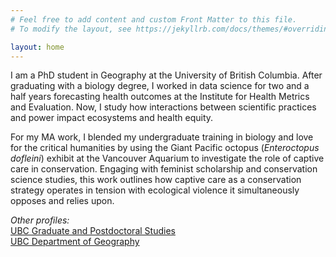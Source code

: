 ```yaml
---
# Feel free to add content and custom Front Matter to this file.
# To modify the layout, see https://jekyllrb.com/docs/themes/#overriding-theme-defaults

layout: home
---  
```


I am a PhD student in Geography at the University of British Columbia. After graduating with a biology degree,
 I worked in data science for two and a half years forecasting health outcomes at the Institute for Health Metrics and
  Evaluation. Now, I study how interactions between scientific practices and power impact ecosystems and health
   equity.

For my MA work, I blended my undergraduate training in biology and love for the critical humanities by using the Giant Pacific
 octopus (*Enteroctopus dofleini*) exhibit at the Vancouver Aquarium to investigate the role of captive
 care in conservation. Engaging with
   feminist scholarship and conservation science studies, this work outlines how
      captive care as a conservation strategy operates in tension with ecological violence it simultaneously opposes
       and relies upon.

*Other profiles:*  
[UBC Graduate and Postdoctoral Studies](https://www.grad.ubc.ca/campus-community/meet-our-students/holmberg-mollie)  
[UBC Department of Geography](https://www.geog.ubc.ca/persons/mollie-holmberg/)